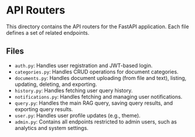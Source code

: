 # API Routers

This directory contains the API routers for the FastAPI application. Each file defines a set of related endpoints.

## Files

-   `auth.py`: Handles user registration and JWT-based login.
-   `categories.py`: Handles CRUD operations for document categories.
-   `documents.py`: Handles document uploading (from file and text), listing, updating, deleting, and exporting.
-   `history.py`: Handles fetching user query history.
-   `notifications.py`: Handles fetching and managing user notifications.
-   `query.py`: Handles the main RAG query, saving query results, and exporting query results.
-   `user.py`: Handles user profile updates (e.g., theme).
-   `admin.py`: Contains all endpoints restricted to admin users, such as analytics and system settings.
